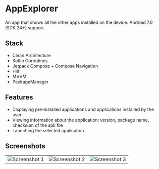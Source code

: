 # AppExplorer
An app that shows all the other apps installed on the device. Android 7.0 (SDK 24+) support.

## Stack
- Clean Architecture
- Kotlin Coroutines
- Jetpack Compose + Compose Navigation
- Hilt
- MVVM
- PackageManager

## Features
- Displaying pre-installed applications and applications installed by the user
- Viewing information about the application: version, package name, checksum of the apk file
- Launching the selected application

## Screenshots
<table>
  <tr>
    <td>
      <img src="https://github.com/user-attachments/assets/509e625b-c4a5-43f6-a0a1-928b8d4c7248" alt="Screenshot 1">
    </td>
    <td>
      <img src="https://github.com/user-attachments/assets/cf4aede1-0d5c-44d3-9de0-265cb81d5bc7" alt="Screenshot 2">
    </td>
    <td>
      <img src="https://github.com/user-attachments/assets/4447443c-95cb-486a-9fdc-23f8cfd94f17" alt="Screenshot 3">
    </td>
  </tr>
</table>
